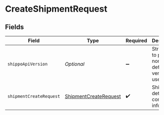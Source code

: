 # CreateShipmentRequest


## Fields

| Field                                                                     | Type                                                                      | Required                                                                  | Description                                                               | Example                                                                   |
| ------------------------------------------------------------------------- | ------------------------------------------------------------------------- | ------------------------------------------------------------------------- | ------------------------------------------------------------------------- | ------------------------------------------------------------------------- |
| `shippoApiVersion`                                                        | *Optional<String>*                                                        | :heavy_minus_sign:                                                        | String used to pick a non-default API version to use                      | 2018-02-08                                                                |
| `shipmentCreateRequest`                                                   | [ShipmentCreateRequest](../../models/components/ShipmentCreateRequest.md) | :heavy_check_mark:                                                        | Shipment details and contact info.                                        |                                                                           |